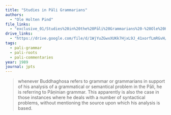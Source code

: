 ```yaml
---
title: "Studies in Pāli Grammarians"
authors:
  - "Ole Holten Pind"
file_links:
  - "exclusive_01/Studies%20in%20the%20Pāli%20Grammarians%20-%20Ole%20Holten%20Pind.pdf"
drive_links:
  - "https://drive.google.com/file/d/1WjYuZGwxXUKk7HjxL9J_41xorfLmRGvH/view?usp=drivesdk"
tags:
  - pali-grammar
  - pali-roots
  - pali-commentaries
year: 1989
journal: jpts
---
```


> whenever Buddhaghosa refers to grammar or grammarians in support of his analysis of a grammatical or semantical problem in the Pāli, he is referring to Pāṇinian grammar. This apparently is also the case in those instances where he deals with a number of syntactical problems, without mentioning the source upon which his analysis is based.

